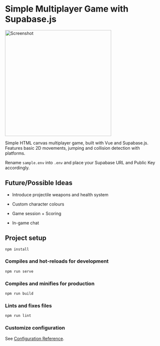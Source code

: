 # Simple Multiplayer Game with Supabase.js

<img width="350" alt="Screenshot" src="https://user-images.githubusercontent.com/19742402/97787294-1bf1df00-1bec-11eb-92bd-30e50b3def52.png">

Simple HTML canvas multiplayer game, built with Vue and Supabase.js. Features basic 2D movements, jumping and collision detection with platforms.

Rename `sample.env` into `.env` and place your Supabase URL and Public Key accordingly.

## Future/Possible Ideas

- Introduce projectile weapons and health system

- Custom character colours

- Game session + Scoring

- In-game chat

## Project setup
```
npm install
```

### Compiles and hot-reloads for development
```
npm run serve
```

### Compiles and minifies for production
```
npm run build
```

### Lints and fixes files
```
npm run lint
```

### Customize configuration
See [Configuration Reference](https://cli.vuejs.org/config/).
